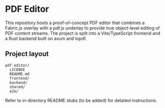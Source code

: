 # PDF Editor

This repository hosts a proof-of-concept PDF editor that combines a Fabric.js overlay with a pdf.js underlay to provide true object-level editing of PDF content streams. The project is split into a Vite/TypeScript frontend and a Rust backend built on axum and lopdf.

## Project layout

```
pdf-editor/
  LICENSE
  README.md
  frontend/
  backend/
  shared/
  e2e/
```

Refer to in-directory README stubs (to be added) for detailed instructions.
